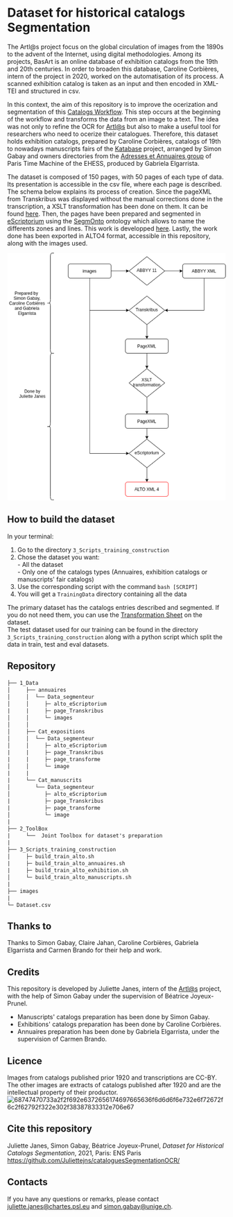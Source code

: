 # Dataset for historical catalogs Segmentation

The Artl@s project focus on the global circulation of images from the 1890s to the advent of the Internet, using digital methodologies. Among its projects, BasArt is an online database of exhibition catalogs from the 19th and 20th centuries. 
In order to broaden this database, Caroline Corbières, intern of the project in 2020, worked on the automatisation of its process. A scanned exhibition catalog is taken as an input and then encoded in XML-TEI and structured in csv. 

In this context, the aim of this repository is to improve the ocerization and segmentation of this [Catalogs Workflow](https://github.com/carolinecorbieres/ArtlasCatalogues). This step occurs at the beginning of the workflow and transforms the data from an image to a text. 
The idea was not only to refine the OCR for [Artl@s](https://artlas.huma-num.fr/fr/) but also to make a useful tool for researchers who need to ocerize their catalogues. Therefore, this dataset holds exhibition catalogs, prepared by Caroline Corbières, catalogs of 19th to nowadays manuscripts fairs of the [Katabase](https://github.com/katabase) project, arranged by Simon Gabay and owners directories from the [Adresses et Annuaires group](https://paris-timemachine.huma-num.fr/groupe-adresses-et-annuaires/) of Paris Time Machine of the EHESS, produced by Gabriela Elgarrista. 

The dataset is composed of 150 pages, with 50 pages of each type of data. Its presentation is accessible in the csv file, where each page is described. The schema below explains its process of creation. Since the pageXML from Transkribus was displayed without the manual corrections done in the transcription, a XSLT transformation has been done on them. It can be found [here](https://github.com/Heresta/BAO_Stage_DH_ENS_2021/tree/main/CorrectionPageXMLeScriptorium). Then, the pages have been prepared and segmented in [eScriptorium](http://traces6.paris.inria.fr/) using the [SegmOnto](https://github.com/SegmOnto) ontology which allows to name the differents zones and lines. This work is developped [here](https://github.com/Juliettejns/cataloguesPipeline/blob/main/1_Data/README.md). Lastly, the work done has been exported in ALTO4 format, accessible in this repository, along with the images used. 

<p align="center">
  <img src="images/pipelineSegmentation.png" width="600"/>
</p>

## How to build the dataset
In your terminal:
1. Go to the directory ```3_Scripts_training_construction```
2. Chose the dataset you want:</br>
         - All the dataset</br>
         - Only one of the catalogs types (Annuaires, exhibition catalogs or manuscripts' fair catalogs)
3. Use the corresponding script with the command ```bash [SCRIPT]```
4. You will get a ```TrainingData``` directory containing all the data 

The primary dataset has the catalogs entries described and segmented. If you do not need them, you can use the [Transformation Sheet](https://github.com/Juliettejns/cataloguesSegmentationOCR/blob/main/1_Data/Transformation_entries.xsl) on the dataset.</br>
The test dataset used for our training can be found in the directory `3_Scripts_training_construction` along with a python script which split the data in train, test and eval datasets.
## Repository 
```
├── 1_Data
│     ├── annuaires
│     │  └── Data_segmenteur 
│     │     ├─ alto_eScriptorium
|     |     ├─ page_Transkribus
│     │     └─ images
│     │ 
│     ├── Cat_expositions
│     │  └── Data_segmenteur
│     │     ├─ alto_eScriptorium
|     |     ├─ page_Transkribus
|     |     ├─ page_transforme
│     │     └─ image
|     |
|     └── Cat_manuscrits
│        └── Data_segmenteur
│           ├─ alto_eScriptorium
|           ├─ page_Transkribus
|           ├─ page_transforme
│           └─ image
|
├── 2_ToolBox
|     └──  Joint Toolbox for dataset's preparation
|
├── 3_Scripts_training_construction
│     ├─ build_train_alto.sh
|     ├─ build_train_alto_annuaires.sh
|     ├─ build_train_alto_exhibition.sh
│     └─ build_train_alto_manuscripts.sh
|
├── images
|
└─ Dataset.csv 
```
                  

## Thanks to 
Thanks to Simon Gabay, Claire Jahan, Caroline Corbières, Gabriela Elgarrista and Carmen Brando for their help and work.

## Credits
This repository is developed by Juliette Janes, intern of the [Artl@s](https://artlas.huma-num.fr/fr/) project, with the help of Simon Gabay under the supervision of Béatrice Joyeux-Prunel.
 - Manuscripts' catalogs preparation has been done by Simon Gabay.
 - Exhibitions' catalogs preparation has been done by Caroline Corbières. 
 - Annuaires preparation has been done by Gabriela Elgarrista, under the supervision of Carmen Brando.
## Licence
Images from catalogs published prior 1920 and transcriptions are CC-BY. </br>
The other images are extracts of catalogs published after 1920 and are the intellectual property of their productor.</br>
![68747470733a2f2f692e6372656174697665636f6d6d6f6e732e6f72672f6c2f62792f322e302f38387833312e706e67](https://user-images.githubusercontent.com/56683417/115525743-a78d2400-a28f-11eb-8e45-4b6e3265a527.png)

## Cite this repository
Juliette Janes, Simon Gabay, Béatrice Joyeux-Prunel, _Dataset for Historical Catalogs Segmentation_, 2021, Paris: ENS Paris https://github.com/Juliettejns/cataloguesSegmentationOCR/

## Contacts
If you have any questions or remarks, please contact juliette.janes@chartes.psl.eu and simon.gabay@unige.ch.

